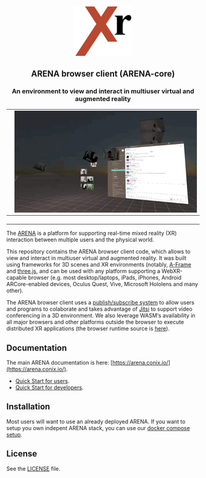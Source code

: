
<p align="center">
<img alt="" src="images/xr-logo.png" width="150px"> 
</p>
<h2 align="center">ARENA browser client (ARENA-core)</h2>
<h3 align="center">An environment to view and interact in multiuser virtual and augmented reality</h3>


| <img alt="" src="images/a1.gif">         | <img alt="" src="images/a2.gif">         |
|------------------------------------------|------------------------------------------|
| <img alt="" src="images/a3.gif">         | <img alt="" src="images/a4.gif">         |

The [ARENA](conix.io/arena) is a platform for supporting real-time mixed reality (XR) interaction between multiple users and the physical world. 

This repository contains the ARENA browser client code, which allows to view and interact in multiuser virtual and augmented reality. It was built using frameworks for 3D scenes and XR environments (notably, [A-Frame](https://aframe.io/) and  [three.js](https://threejs.org/), and can be used with any platform supporting a WebXR-capable browser (e.g. most desktop/laptops, iPads, iPhones, Android ARCore-enabled devices, Oculus Quest, Vive, Microsoft Hololens and many other).

The ARENA browser client uses a [publish/subscribe system](https://mqtt.org/) to allow users and programs to colaborate and takes advantage of [Jitsi](https://jitsi.org/) to support video conferencing in a 3D environment. We also leverage WASM‘s availability in all major browsers and other platforms outside the browser to execute distributed XR applications (the browser runtime source is [here](https://github.com/conix-center/arena-runtime-browser)).

## Documentation
The main ARENA documentation is here: [https://arena.conix.io/](https://arena.conix.io/).

- [Quick Start for users](https://arena.conix.io/content/tutorials/).
- [Quick Start for developers](https://arena.conix.io/content/tutorials/dev-guide.html).

## Installation

Most users will want to use an already deployed ARENA. If you want to setup you own indepent ARENA stack, you can use our [docker compose setup](https://github.com/conix-center/arena-services-docker).

## License

See the [LICENSE](LICENSE) file.
